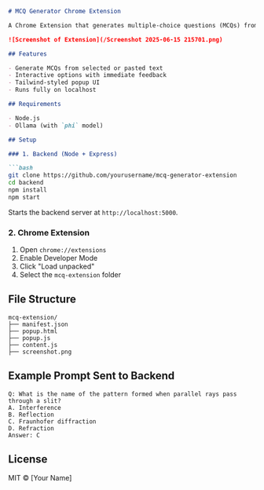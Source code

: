 ````markdown
# MCQ Generator Chrome Extension

A Chrome Extension that generates multiple-choice questions (MCQs) from selected or pasted text using a local backend.

![Screenshot of Extension](/Screenshot 2025-06-15 215701.png)

## Features

- Generate MCQs from selected or pasted text  
- Interactive options with immediate feedback  
- Tailwind-styled popup UI  
- Runs fully on localhost  

## Requirements

- Node.js  
- Ollama (with `phi` model)

## Setup

### 1. Backend (Node + Express)

```bash
git clone https://github.com/yourusername/mcq-generator-extension
cd backend
npm install
npm start
````

Starts the backend server at `http://localhost:5000`.

### 2. Chrome Extension

1. Open `chrome://extensions`
2. Enable Developer Mode
3. Click "Load unpacked"
4. Select the `mcq-extension` folder

## File Structure

```
mcq-extension/
├── manifest.json
├── popup.html
├── popup.js
├── content.js
├── screenshot.png
```

## Example Prompt Sent to Backend

```
Q: What is the name of the pattern formed when parallel rays pass through a slit?
A. Interference
B. Reflection
C. Fraunhofer diffraction
D. Refraction
Answer: C
```

## License

MIT © \[Your Name]

```
```
